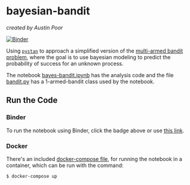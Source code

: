 # bayesian-bandit

_created by Austin Poor_

[![Binder](https://mybinder.org/badge_logo.svg)](https://mybinder.org/v2/gh/a-poor/bayesian-bandit/master?filepath=bayes-bandit.ipynb&urlpath=lab)

Using [`pystan`](https://mc-stan.org/) to approach a simplified version of the [multi-armed bandit problem](https://en.wikipedia.org/wiki/Multi-armed_bandit), where the goal is to use bayesian modeling to predict the probability of success for an unknown process.

The notebook [bayes-bandit.ipynb](./bayes-bandit.ipynb) has the analysis code and the file [bandit.py](./bandit.py) has a 1-armed-bandit class used by the notebook.


## Run the Code

### Binder

To run the notebook using Binder, click the badge above or use [this link](https://mybinder.org/v2/gh/a-poor/bayesian-bandit/master?filepath=bayes-bandit.ipynb&urlpath=lab). 

### Docker

There's an included [docker-compose file](./docker-compose.yml), for running the notebook in a container, which can be run with the command:

```bash
$ docker-compose up
```

